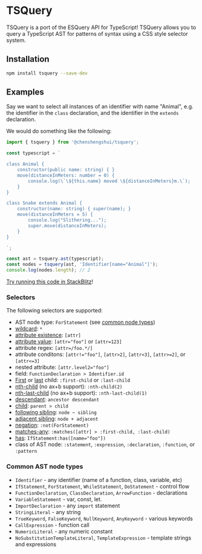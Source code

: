 # TSQuery

TSQuery is a port of the ESQuery API for TypeScript! TSQuery allows you to query a TypeScript AST for patterns of syntax using a CSS style selector system.

## Installation

```sh
npm install tsquery --save-dev
```

## Examples

Say we want to select all instances of an identifier with name "Animal", e.g. the identifier in the `class` declaration, and the identifier in the `extends` declaration.

We would do something like the following:

```ts
import { tsquery } from '@chenshengshui/tsquery';

const typescript = `

class Animal {
    constructor(public name: string) { }
    move(distanceInMeters: number = 0) {
        console.log(\`\${this.name} moved \${distanceInMeters}m.\`);
    }
}

class Snake extends Animal {
    constructor(name: string) { super(name); }
    move(distanceInMeters = 5) {
        console.log("Slithering...");
        super.move(distanceInMeters);
    }
}

`;

const ast = tsquery.ast(typescript);
const nodes = tsquery(ast, 'Identifier[name="Animal"]');
console.log(nodes.length); // 2
```

[Try running this code in StackBlitz](https://stackblitz.com/edit/tsquery-examples)!

### Selectors

The following selectors are supported:

- AST node type: `ForStatement` (see [common node types](#common-ast-node-types))
- [wildcard](http://dev.w3.org/csswg/selectors4/#universal-selector): `*`
- [attribute existence](http://dev.w3.org/csswg/selectors4/#attribute-selectors): `[attr]`
- [attribute value](http://dev.w3.org/csswg/selectors4/#attribute-selectors): `[attr="foo"]` or `[attr=123]`
- attribute regex: `[attr=/foo.*/]`
- attribute conditons: `[attr!="foo"]`, `[attr>2]`, `[attr<3]`, `[attr>=2]`, or `[attr<=3]`
- nested attribute: `[attr.level2="foo"]`
- field: `FunctionDeclaration > Identifier.id`
- [First](http://dev.w3.org/csswg/selectors4/#the-first-child-pseudo) or [last](http://dev.w3.org/csswg/selectors4/#the-last-child-pseudo) child: `:first-child` or `:last-child`
- [nth-child](http://dev.w3.org/csswg/selectors4/#the-nth-child-pseudo) (no ax+b support): `:nth-child(2)`
- [nth-last-child](http://dev.w3.org/csswg/selectors4/#the-nth-last-child-pseudo) (no ax+b support): `:nth-last-child(1)`
- [descendant](http://dev.w3.org/csswg/selectors4/#descendant-combinators): `ancestor descendant`
- [child](http://dev.w3.org/csswg/selectors4/#child-combinators): `parent > child`
- [following sibling](http://dev.w3.org/csswg/selectors4/#general-sibling-combinators): `node ~ sibling`
- [adjacent sibling](http://dev.w3.org/csswg/selectors4/#adjacent-sibling-combinators): `node + adjacent`
- [negation](http://dev.w3.org/csswg/selectors4/#negation-pseudo): `:not(ForStatement)`
- [matches-any](http://dev.w3.org/csswg/selectors4/#matches): `:matches([attr] > :first-child, :last-child)`
- [has](https://drafts.csswg.org/selectors-4/#has-pseudo): `IfStatement:has([name="foo"])`
- class of AST node: `:statement`, `:expression`, `:declaration`, `:function`, or `:pattern`

### Common AST node types

- `Identifier` - any identifier (name of a function, class, variable, etc)
- `IfStatement`, `ForStatement`, `WhileStatement`, `DoStatement` - control flow
- `FunctionDeclaration`, `ClassDeclaration`, `ArrowFunction` - declarations
- `VariableStatement` - var, const, let.
- `ImportDeclaration` - any `import` statement
- `StringLiteral` - any string
- `TrueKeyword`, `FalseKeyword`, `NullKeyword`, `AnyKeyword` - various keywords
- `CallExpression` - function call
- `NumericLiteral` - any numeric constant
- `NoSubstitutionTemplateLiteral`, `TemplateExpression` - template strings and expressions
